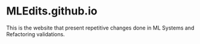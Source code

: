 # MLEdits.github.io
This is the website that present repetitive changes done in ML Systems and Refactoring validations.

